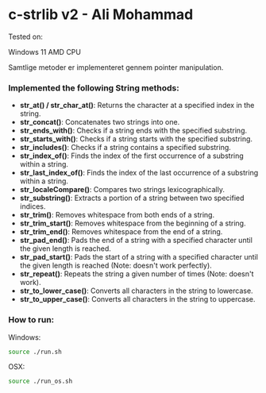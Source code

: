 # c-strlib v2 - Ali Mohammad

Tested on:

Windows 11
AMD CPU

Samtlige metoder er implementeret gennem pointer manipulation.

### Implemented the following String methods:

- **str_at() / str_char_at()**: Returns the character at a specified index in the string.
- **str_concat()**: Concatenates two strings into one.
- **str_ends_with()**: Checks if a string ends with the specified substring.
- **str_starts_with()**: Checks if a string starts with the specified substring.
- **str_includes()**: Checks if a string contains a specified substring.
- **str_index_of()**: Finds the index of the first occurrence of a substring within a string.
- **str_last_index_of()**: Finds the index of the last occurrence of a substring within a string.
- **str_localeCompare()**: Compares two strings lexicographically.
- **str_substring()**: Extracts a portion of a string between two specified indices.
- **str_trim()**: Removes whitespace from both ends of a string.
- **str_trim_start()**: Removes whitespace from the beginning of a string.
- **str_trim_end()**: Removes whitespace from the end of a string.
- **str_pad_end()**: Pads the end of a string with a specified character until the given length is reached.
- **str_pad_start()**: Pads the start of a string with a specified character until the given length is reached (Note: doesn't work perfectly).
- **str_repeat()**: Repeats the string a given number of times (Note: doesn't work).
- **str_to_lower_case()**: Converts all characters in the string to lowercase.
- **str_to_upper_case()**: Converts all characters in the string to uppercase.

### How to run:

Windows: 
```bash
source ./run.sh
```

OSX:
```bash
source ./run_os.sh
```
